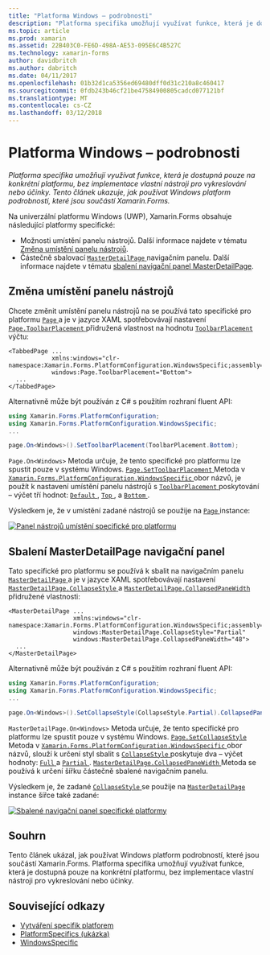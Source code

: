 ```yaml
---
title: "Platforma Windows – podrobnosti"
description: "Platforma specifika umožňují využívat funkce, která je dostupná pouze na konkrétní platformu, bez implementace vlastní nástroji pro vykreslování nebo účinky. Tento článek ukazuje, jak používat Windows platform podrobností, které jsou součástí Xamarin.Forms."
ms.topic: article
ms.prod: xamarin
ms.assetid: 22B403C0-FE6D-498A-AE53-095E6C4B527C
ms.technology: xamarin-forms
author: davidbritch
ms.author: dabritch
ms.date: 04/11/2017
ms.openlocfilehash: 01b32d1ca5356ed69480dff0d31c210a8c460417
ms.sourcegitcommit: 0fdb243b46cf21be47584900805cadcd077121bf
ms.translationtype: MT
ms.contentlocale: cs-CZ
ms.lasthandoff: 03/12/2018
---
```

# <a name="windows-platform-specifics"></a>Platforma Windows – podrobnosti

_Platforma specifika umožňují využívat funkce, která je dostupná pouze na konkrétní platformu, bez implementace vlastní nástroji pro vykreslování nebo účinky. Tento článek ukazuje, jak používat Windows platform podrobností, které jsou součástí Xamarin.Forms._

Na univerzální platformu Windows (UWP), Xamarin.Forms obsahuje následující platformy specifické:

- Možnosti umístění panelu nástrojů. Další informace najdete v tématu [Změna umístění panelu nástrojů](#toolbar_placement).
- Částečně sbalovací [ `MasterDetailPage` ](https://developer.xamarin.com/api/type/Xamarin.Forms.MasterDetailPage/) navigačním panelu. Další informace najdete v tématu [sbalení navigační panel MasterDetailPage](#collapsable_navigation_bar).

<a name="toolbar_placement" />

## <a name="changing-the-toolbar-placement"></a>Změna umístění panelu nástrojů

Chcete změnit umístění panelu nástrojů na se používá tato specifické pro platformu [ `Page` ](https://developer.xamarin.com/api/type/Xamarin.Forms.Page/)a je v jazyce XAML spotřebovávají nastavení [ `Page.ToolbarPlacement` ](https://developer.xamarin.com/api/field/Xamarin.Forms.PlatformConfiguration.WindowsSpecific.Page.ToolbarPlacementProperty/) přidružená vlastnost na hodnotu [ `ToolbarPlacement` ](https://developer.xamarin.com/api/type/Xamarin.Forms.PlatformConfiguration.WindowsSpecific.ToolbarPlacement/) výčtu:

```xaml
<TabbedPage ...
            xmlns:windows="clr-namespace:Xamarin.Forms.PlatformConfiguration.WindowsSpecific;assembly=Xamarin.Forms.Core"
            windows:Page.ToolbarPlacement="Bottom">
  ...
</TabbedPage>

```

Alternativně může být používán z C# s použitím rozhraní fluent API:

```csharp
using Xamarin.Forms.PlatformConfiguration;
using Xamarin.Forms.PlatformConfiguration.WindowsSpecific;
...

page.On<Windows>().SetToolbarPlacement(ToolbarPlacement.Bottom);
```

`Page.On<Windows>` Metoda určuje, že tento specifické pro platformu lze spustit pouze v systému Windows. [ `Page.SetToolbarPlacement` ](https://developer.xamarin.com/api/member/Xamarin.Forms.PlatformConfiguration.WindowsSpecific.Page.SetToolbarPlacement/p/Xamarin.Forms.IPlatformElementConfiguration{Xamarin.Forms.PlatformConfiguration.Windows,Xamarin.Forms.Page}/Xamarin.Forms.PlatformConfiguration.WindowsSpecific.ToolbarPlacement/) Metoda v [ `Xamarin.Forms.PlatformConfiguration.WindowsSpecific` ](https://developer.xamarin.com/api/namespace/Xamarin.Forms.PlatformConfiguration.WindowsSpecific/) obor názvů, je použít k nastavení umístění panelu nástrojů s [ `ToolbarPlacement` ](https://developer.xamarin.com/api/type/Xamarin.Forms.PlatformConfiguration.WindowsSpecific.ToolbarPlacement/) poskytování – výčet tří hodnot: [ `Default` ](https://developer.xamarin.com/api/field/Xamarin.Forms.PlatformConfiguration.WindowsSpecific.ToolbarPlacement.Default/), [ `Top` ](https://developer.xamarin.com/api/field/Xamarin.Forms.PlatformConfiguration.WindowsSpecific.ToolbarPlacement.Top/), a [ `Bottom` ](https://developer.xamarin.com/api/field/Xamarin.Forms.PlatformConfiguration.WindowsSpecific.ToolbarPlacement.Bottom/).

Výsledkem je, že v umístění zadané nástrojů se použije na [ `Page` ](https://developer.xamarin.com/api/type/Xamarin.Forms.Page/) instance:

[![](windows-images/toolbar-placement.png "Panel nástrojů umístění specifické pro platformu")](windows-images/toolbar-placement-large.png#lightbox "příslušnou platformu umístění panelu nástrojů")

<a name="collapsable_navigation_bar" />

## <a name="collapsing-a-masterdetailpage-navigation-bar"></a>Sbalení MasterDetailPage navigační panel

Tato specifické pro platformu se používá k sbalit na navigačním panelu [ `MasterDetailPage` ](https://developer.xamarin.com/api/type/Xamarin.Forms.MasterDetailPage/)a je v jazyce XAML spotřebovávají nastavení [ `MasterDetailPage.CollapseStyle` ](https://developer.xamarin.com/api/field/Xamarin.Forms.PlatformConfiguration.WindowsSpecific.MasterDetailPage.CollapseStyleProperty/) a [ `MasterDetailPage.CollapsedPaneWidth` ](https://developer.xamarin.com/api/field/Xamarin.Forms.PlatformConfiguration.WindowsSpecific.MasterDetailPage.CollapsedPaneWidthProperty/)přidružené vlastnosti:

```xaml
<MasterDetailPage ...
                  xmlns:windows="clr-namespace:Xamarin.Forms.PlatformConfiguration.WindowsSpecific;assembly=Xamarin.Forms.Core"
                  windows:MasterDetailPage.CollapseStyle="Partial"
                  windows:MasterDetailPage.CollapsedPaneWidth="48">
  ...
</MasterDetailPage>

```

Alternativně může být používán z C# s použitím rozhraní fluent API:

```csharp
using Xamarin.Forms.PlatformConfiguration;
using Xamarin.Forms.PlatformConfiguration.WindowsSpecific;
...

page.On<Windows>().SetCollapseStyle(CollapseStyle.Partial).CollapsedPaneWidth(148);
```

`MasterDetailPage.On<Windows>` Metoda určuje, že tento specifické pro platformu lze spustit pouze v systému Windows. [ `Page.SetCollapseStyle` ](https://developer.xamarin.com/api/member/Xamarin.Forms.PlatformConfiguration.WindowsSpecific.MasterDetailPage.SetCollapseStyle/p/Xamarin.Forms.IPlatformElementConfiguration{Xamarin.Forms.PlatformConfiguration.Windows,Xamarin.Forms.MasterDetailPage}/Xamarin.Forms.PlatformConfiguration.WindowsSpecific.CollapseStyle/) Metoda v [ `Xamarin.Forms.PlatformConfiguration.WindowsSpecific` ](https://developer.xamarin.com/api/namespace/Xamarin.Forms.PlatformConfiguration.WindowsSpecific/) obor názvů, slouží k určení styl sbalit s [ `CollapseStyle` ](https://developer.xamarin.com/api/type/Xamarin.Forms.PlatformConfiguration.WindowsSpecific.CollapseStyle/) poskytuje dva – výčet hodnoty: [ `Full` ](https://developer.xamarin.com/api/field/Xamarin.Forms.PlatformConfiguration.WindowsSpecific.CollapseStyle.Full/) a [ `Partial` ](https://developer.xamarin.com/api/field/Xamarin.Forms.PlatformConfiguration.WindowsSpecific.CollapseStyle.Partial/). [ `MasterDetailPage.CollapsedPaneWidth` ](https://developer.xamarin.com/api/member/Xamarin.Forms.PlatformConfiguration.WindowsSpecific.MasterDetailPage.CollapsedPaneWidth/p/Xamarin.Forms.IPlatformElementConfiguration{Xamarin.Forms.PlatformConfiguration.Windows,Xamarin.Forms.MasterDetailPage}/System.Double/) Metoda se používá k určení šířku částečně sbalené navigačním panelu.

Výsledkem je, že zadané [ `CollapseStyle` ](https://developer.xamarin.com/api/type/Xamarin.Forms.PlatformConfiguration.WindowsSpecific.CollapseStyle/) se použije na [ `MasterDetailPage` ](https://developer.xamarin.com/api/type/Xamarin.Forms.MasterDetailPage/) instance šířce také zadané:

[![](windows-images/collapsed-navigation-bar.png "Sbalené navigační panel specifické platformy")](windows-images/collapsed-navigation-bar-large.png#lightbox "sbalené navigační panel specifické platformy")

## <a name="summary"></a>Souhrn

Tento článek ukázal, jak používat Windows platform podrobností, které jsou součástí Xamarin.Forms. Platforma specifika umožňují využívat funkce, která je dostupná pouze na konkrétní platformu, bez implementace vlastní nástroji pro vykreslování nebo účinky.


## <a name="related-links"></a>Související odkazy

- [Vytváření specifik platforem](~/xamarin-forms/platform/platform-specifics/creating.md)
- [PlatformSpecifics (ukázka)](https://developer.xamarin.com/samples/xamarin-forms/userinterface/platformspecifics/)
- [WindowsSpecific](https://developer.xamarin.com/api/namespace/Xamarin.Forms.PlatformConfiguration.WindowsSpecific/)

